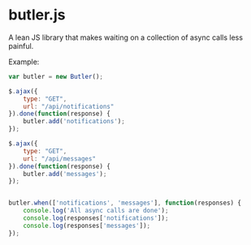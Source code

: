 butler.js
===========

A lean JS library that makes waiting on a collection of async calls less painful.

Example:

```javascript
var butler = new Butler();

$.ajax({
    type: "GET",
    url: "/api/notifications"
}).done(function(response) {
    butler.add('notifications');
});

$.ajax({
    type: "GET",
    url: "/api/messages"
}).done(function(response) {
    butler.add('messages');
});


butler.when(['notifications', 'messages'], function(responses) {
    console.log('All async calls are done');
    console.log(responses['notifications']);
    console.log(responses['messages']);
});
```